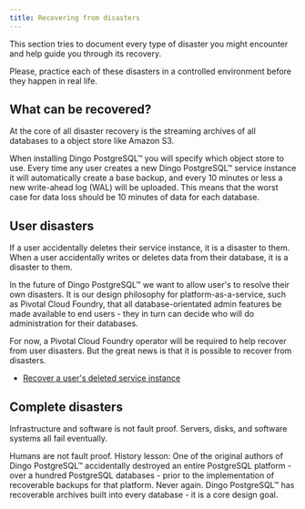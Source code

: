 ```yaml
---
title: Recovering from disasters
---
```


This section tries to document every type of disaster you might encounter and help guide you through its recovery.

Please, practice each of these disasters in a controlled environment before they happen in real life.

## What can be recovered?

At the core of all disaster recovery is the streaming archives of all databases to a object store like Amazon S3.

When installing Dingo PostgreSQL™ you will specify which object store to use. Every time any user creates a new Dingo PostgreSQL™ service instance it will automatically create a base backup, and every 10 minutes or less a new write-ahead log (WAL) will be uploaded. This means that the worst case for data loss should be 10 minutes of data for each database.

## User disasters

If a user accidentally deletes their service instance, it is a disaster to them. When a user accidentally writes or deletes data from their database, it is a disaster to them.

In the future of Dingo PostgreSQL™ we want to allow user's to resolve their own disasters. It is our design philosophy for platform-as-a-service, such as Pivotal Cloud Foundry, that all database-orientated admin features be made available to end users - they in turn can decide who will do administration for their databases.

For now, a Pivotal Cloud Foundry operator will be required to help recover from user disasters. But the great news is that it is possible to recover from disasters.

* [Recover a user's deleted service instance](recover-user-deleted-service.html)

## Complete disasters

Infrastructure and software is not fault proof. Servers, disks, and software systems all fail eventually.

Humans are not fault proof. History lesson: One of the original authors of Dingo PostgreSQL™ accidentally destroyed an entire PostgreSQL platform - over a hundred PostgreSQL databases - prior to the implementation of recoverable backups for that platform. Never again. Dingo PostgreSQL™ has recoverable archives built into every database - it is a core design goal.
